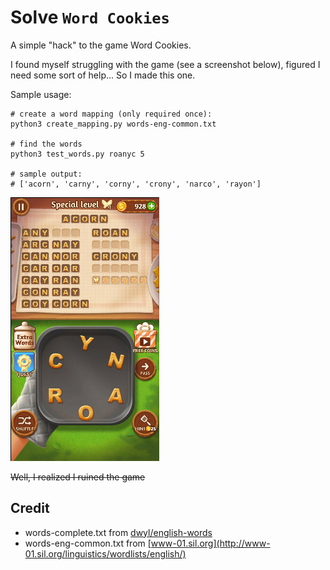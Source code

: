 # Solve `Word Cookies`
A simple "hack" to the game Word Cookies. 

I found myself struggling with the game (see a screenshot below), figured I need some sort of help... So I made this one.

Sample usage:

```
# create a word mapping (only required once):
python3 create_mapping.py words-eng-common.txt

# find the words
python3 test_words.py roanyc 5

# sample output:
# ['acorn', 'carny', 'corny', 'crony', 'narco', 'rayon']
```


![Screenshot](pic/screenshot.png)

~~Well, I realized I ruined the game~~

## Credit
* words-complete.txt from [dwyl/english-words](https://github.com/dwyl/english-words)
* words-eng-common.txt from [www-01.sil.org](http://www-01.sil.org/linguistics/wordlists/english/)